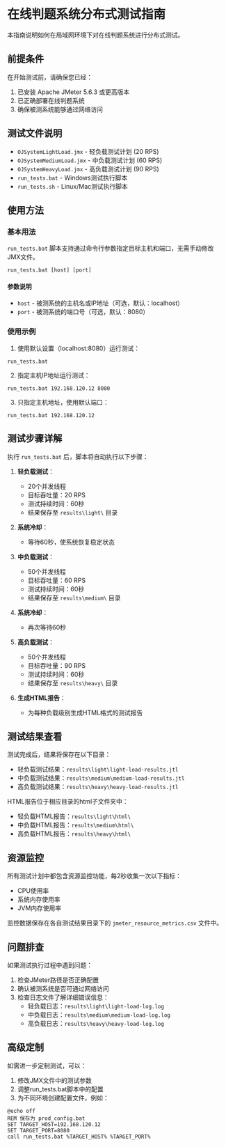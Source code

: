 # 在线判题系统分布式测试指南

本指南说明如何在局域网环境下对在线判题系统进行分布式测试。

## 前提条件

在开始测试前，请确保您已经：

1. 已安装 Apache JMeter 5.6.3 或更高版本
2. 已正确部署在线判题系统
3. 确保被测系统能够通过网络访问

## 测试文件说明

- `OJSystemLightLoad.jmx` - 轻负载测试计划 (20 RPS)
- `OJSystemMediumLoad.jmx` - 中负载测试计划 (60 RPS)
- `OJSystemHeavyLoad.jmx` - 高负载测试计划 (90 RPS)
- `run_tests.bat` - Windows测试执行脚本
- `run_tests.sh` - Linux/Mac测试执行脚本

## 使用方法

### 基本用法

`run_tests.bat` 脚本支持通过命令行参数指定目标主机和端口，无需手动修改JMX文件。

```batch
run_tests.bat [host] [port]
```

#### 参数说明

- `host` - 被测系统的主机名或IP地址（可选，默认：localhost）
- `port` - 被测系统的端口号（可选，默认：8080）

### 使用示例

1. 使用默认设置（localhost:8080）运行测试：

```batch
run_tests.bat
```

2. 指定主机IP地址运行测试：

```batch
run_tests.bat 192.168.120.12 8080
```

3. 只指定主机地址，使用默认端口：

```batch
run_tests.bat 192.168.120.12
```

## 测试步骤详解

执行 `run_tests.bat` 后，脚本将自动执行以下步骤：

1. **轻负载测试**：
   - 20个并发线程
   - 目标吞吐量：20 RPS
   - 测试持续时间：60秒
   - 结果保存至 `results\light\` 目录

2. **系统冷却**：
   - 等待60秒，使系统恢复稳定状态

3. **中负载测试**：
   - 50个并发线程
   - 目标吞吐量：60 RPS
   - 测试持续时间：60秒
   - 结果保存至 `results\medium\` 目录

4. **系统冷却**：
   - 再次等待60秒

5. **高负载测试**：
   - 50个并发线程
   - 目标吞吐量：90 RPS
   - 测试持续时间：60秒
   - 结果保存至 `results\heavy\` 目录

6. **生成HTML报告**：
   - 为每种负载级别生成HTML格式的测试报告

## 测试结果查看

测试完成后，结果将保存在以下目录：

- 轻负载测试结果：`results\light\light-load-results.jtl`
- 中负载测试结果：`results\medium\medium-load-results.jtl`
- 高负载测试结果：`results\heavy\heavy-load-results.jtl`

HTML报告位于相应目录的html子文件夹中：

- 轻负载HTML报告：`results\light\html\`
- 中负载HTML报告：`results\medium\html\`
- 高负载HTML报告：`results\heavy\html\`

## 资源监控

所有测试计划中都包含资源监控功能，每2秒收集一次以下指标：

- CPU使用率
- 系统内存使用率
- JVM内存使用率

监控数据保存在各自测试结果目录下的 `jmeter_resource_metrics.csv` 文件中。

## 问题排查

如果测试执行过程中遇到问题：

1. 检查JMeter路径是否正确配置
2. 确认被测系统是否可通过网络访问
3. 检查日志文件了解详细错误信息：
   - 轻负载日志：`results\light\light-load-log.log`
   - 中负载日志：`results\medium\medium-load-log.log`
   - 高负载日志：`results\heavy\heavy-load-log.log`

## 高级定制

如需进一步定制测试，可以：

1. 修改JMX文件中的测试参数
2. 调整run_tests.bat脚本中的配置
3. 为不同环境创建配置文件，例如：

```batch
@echo off
REM 保存为 prod_config.bat
SET TARGET_HOST=192.168.120.12
SET TARGET_PORT=8080
call run_tests.bat %TARGET_HOST% %TARGET_PORT%
``` 